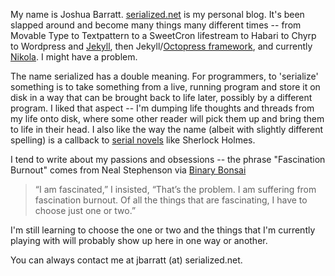 <!---
.. title: About
.. date: 2011-09-26 22:02
.. slug: about
-->

My name is Joshua Barratt. [serialized.net](http://serialized.net) is my personal blog. It's been slapped around and become many things many different times -- from Movable Type to Textpattern to a SweetCron lifestream to Habari to Chyrp to Wordpress and [Jekyll](http://github.com/mojombo/jekyll), then Jekyll/[Octopress framework](http://octopress.org), and currently [Nikola](http://getnikola.com/). I might have a problem.

The name serialized has a double meaning. For programmers, to 'serialize' something is to take something from a live, running program and store it on disk in a way that can be brought back to life later, possibly by a different program. I liked that aspect -- I'm dumping life thoughts and threads from my life onto disk, where some other reader will pick them up and bring them to life in their head. I also like the way the name (albeit with slightly different spelling) is a callback to [serial novels][1] like Sherlock Holmes.

I tend to write about my passions and obsessions -- the phrase "Fascination Burnout" comes from Neal Stephenson via [Binary Bonsai](http://binarybonsai.com/2009/01/03/fascination-burnout/)

 > “I am fascinated,” I insisted, “That’s the problem. I am suffering from fascination burnout. Of all the things that are fascinating, I have to choose just one or two.”

I'm still learning to choose the one or two and the things that I'm currently playing with will probably show up here in one way or another.

You can always contact me at jbarratt (at) serialized.net.

[1]: http://en.wikipedia.org/wiki/Serial_(literature)
